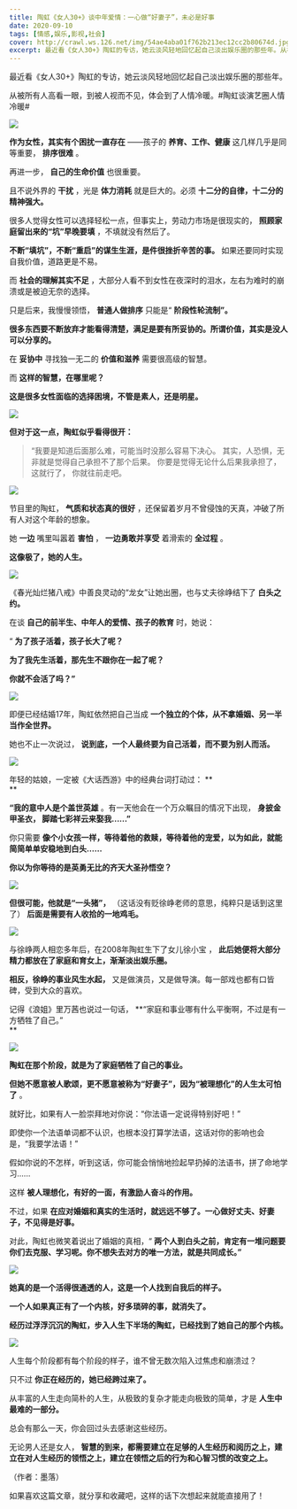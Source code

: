 ```yaml
---
title: 陶虹《女人30+》谈中年爱情：一心做“好妻子”，未必是好事
date: 2020-09-10
tags: [情感,娱乐,影视,社会]
cover: http://crawl.ws.126.net/img/54ae4aba01f762b213ec12cc2b80674d.jpg
excerpt: 最近看《女人30+》陶虹的专访，她云淡风轻地回忆起自己淡出娱乐圈的那些年。从被所有人高看一眼，到被人视而不见，体会到了人情冷暖。陶虹谈演艺圈人情冷暖![](http://crawl.ws.126.net/img/54ae4aba
---
```

最近看《女人30+》陶虹的专访，她云淡风轻地回忆起自己淡出娱乐圈的那些年。

从被所有人高看一眼，到被人视而不见，体会到了人情冷暖。#陶虹谈演艺圈人情冷暖#

![](http://crawl.ws.126.net/img/54ae4aba01f762b213ec12cc2b80674d.jpg)  

**作为女性，其实有个困扰一直存在** ——孩子的 **养育、工作、健康** 这几样几乎是同等重要， **排序很难** 。

再进一步， **自己的生命价值** 也很重要。

且不说外界的 **干扰** ，光是 **体力消耗** 就是巨大的。必须 **十二分的自律，十二分的精神强大。**

很多人觉得女性可以选择轻松一点，但事实上，劳动力市场是很现实的， **照顾家庭留出来的“坑”早晚要填** ，不填就没有然后了。

**不断“填坑”，不断“重启”的谋生生涯，是件很挫折辛苦的事。** 如果还要同时实现自我价值，道路更是不易。

而 **社会的理解其实不足** ，大部分人看不到女性在夜深时的泪水，左右为难时的崩溃或是被迫无奈的选择。

只是后来，我慢慢领悟， **普通人做排序** 只能是“ **阶段性轮流制”。**

**很多东西要不断放弃才能看得清楚，满足是要有所妥协的。所谓价值，其实是没人可以分享的。**

在 **妥协中** 寻找独一无二的 **价值和滋养** 需要很高级的智慧。

而 **这样的智慧，在哪里呢？**

**这是很多女性面临的选择困境，不管是素人，还是明星。**

![](http://crawl.ws.126.net/img/cfaa2ddc136e3c393918a3e9243da452.jpg)  

**但对于这一点，陶虹似乎看得很开：**

> “我要是知道后面那么难，可能当时没那么容易下决心。 其实，人恐惧，无非就是觉得自己承担不了那个后果。 你要是觉得无论什么后果我承担了，这就行了，
> 你就往前走吧。

![](http://crawl.ws.126.net/img/06cd4c08e875ebaa3d529a023d0be0ad.gif)  

节目里的陶虹， **气质和状态真的很好** ，还保留着岁月不曾侵蚀的天真，冲破了所有人对这个年龄的想象。

她 **一边** 嘴里叫嚣着 **害怕** ， **一边勇敢并享受** 着滑索的 **全过程** 。

**这像极了，她的人生。**

![](http://crawl.ws.126.net/img/225a77eaa274b37701792c220c194e29.jpg)  

《春光灿烂猪八戒》中善良灵动的“龙女”让她出圈，也与丈夫徐峥结下了 **白头之约。**

在谈 **自己的前半生、中年人的爱情、孩子的教育** 时，她说：

“ **为了孩子活着，孩子长大了呢？**

**为了我先生活着，那先生不跟你在一起了呢？**

**你就不会活了吗？”**

![](http://crawl.ws.126.net/img/1ab9b243f3d49e065f4fd308188fd4d5.jpg)  

即便已经结婚17年，陶虹依然把自己当成 **一个独立的个体，从不拿婚姻、另一半当作全世界。**

她也不止一次说过， **说到底，一个人最终要为自己活着，而不要为别人而活。**

![](http://crawl.ws.126.net/img/16eca9de61874f40e946880234d94cc0.jpg)  

年轻的姑娘，一定被《大话西游》中的经典台词打动过： **  
**

**“我的意中人是个盖世英雄** 。有一天他会在一个万众瞩目的情况下出现， **身披金甲圣衣， 脚踏七彩祥云来娶我......”**

你只需要 **像个小女孩一样，等待着他的救赎，等待着他的宠爱，以为如此，就能简简单单安稳地到白头……**

**你以为你等待的是英勇无比的齐天大圣孙悟空？**

![](http://crawl.ws.126.net/img/15e4fbd3565e9e40422da1145efdb198.jpg)  

**但很可能，他就是“一头猪”，** （这话没有贬徐峥老师的意思，纯粹只是话到这里了） **后面是需要有人收拾的一地鸡毛。**

![](http://crawl.ws.126.net/img/9ba87050f13b01d3805fae0b4437df65.jpg)  

与徐峥两人相恋多年后，在2008年陶虹生下了女儿徐小宝 ， **此后她便将大部分精力都放在了家庭和育女上，渐渐淡出娱乐圈。**

**相反，徐峥的事业风生水起，** 又是做演员，又是做导演。每一部戏也都有口皆碑，受到大众的喜欢。

记得《浪姐》里万茜也说过一句话， **“家庭和事业哪有什么平衡啊，不过是有一方牺牲了自己。”  
**

![](http://crawl.ws.126.net/img/e1ff4d994c77f85063522681bc2333b9.jpg)  

**陶虹在那个阶段，就是为了家庭牺牲了自己的事业。**

**但她不愿意被人歌颂，更不愿意被称为“好妻子”，因为“被理想化”的人生太可怕了** 。

就好比，如果有人一脸崇拜地对你说：“你法语一定说得特别好吧！”

即使你一个法语单词都不认识，也根本没打算学法语，这话对你的影响也会是，“我要学法语！”

假如你说的不怎样，听到这话，你可能会悄悄地捡起早扔掉的法语书，拼了命地学习......

这样 **被人理想化，有好的一面，有激励人奋斗的作用。**

不过，如果 **在应对婚姻和真实的生活时，就远远不够了。一心做好丈夫、好妻子，不见得是好事。**

对此，陶虹也微笑着说出了婚姻的真相，“ **两个人到白头之前，肯定有一堆问题要你们去克服、学习呢。你不想失去对方的唯一方法，就是共同成长。”**

![](http://crawl.ws.126.net/img/7f37f20792dff7999492bf158c84edf6.jpg)  

**她真的是一个活得很通透的人，这是一个人找到自我后的样子。**

**一个人如果真正有了一个内核，好多琐碎的事，就消失了。**

**经历过浮浮沉沉的陶虹，步入人生下半场的陶虹，已经找到了她自己的那个内核。**

![](http://crawl.ws.126.net/img/2eb6dc8937873689a651c0705b32b9e3.jpg)  

人生每个阶段都有每个阶段的样子，谁不曾无数次陷入过焦虑和崩溃过？

只不过 **你正在经历的，她已经跨过来了。**

从丰富的人生走向简朴的人生，从极致的复杂才能走向极致的简单，才是 **人生中最难的一部分。**

总会有那么一天，你会回过头去感谢这些经历。

无论男人还是女人， **智慧的到来，都需要建立在足够的人生经历和阅历之上，建立在对人生经历的领悟之上，建立在领悟之后的行为和心智习惯的改变之上。**

（作者：墨落）

如果喜欢这篇文章，就分享和收藏吧，这样的话下次想起来就能直接用了！

